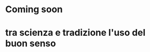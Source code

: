 # Coming soon
#  tra scienza e tradizione l'uso del buon senso
<!--stackedit_data:
eyJoaXN0b3J5IjpbNjkwOTY5MTM3XX0=
-->